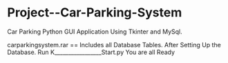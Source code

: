 # Project--Car-Parking-System
Car Parking Python GUI Application Using Tkinter and MySql.

carparkingsystem.rar == Includes all Database Tables.
After Setting Up the Database.
Run K_________________Start.py 
You are all Ready 
